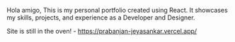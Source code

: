 Hola amigo, This is my personal portfolio created using React. It showcases my skills, projects, and experience as a Developer and Designer.

Site is still in the oven! -  https://prabanjan-jeyasankar.vercel.app/